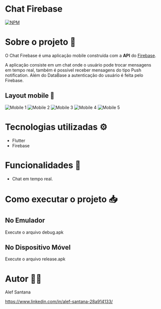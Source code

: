 # Chat Firebase
[![NPM](https://img.shields.io/npm/l/react)](https://github.com/alefsantana/chat_firebase/blob/master/LICENSE) 

# Sobre o projeto 📁

O Chat Firebase é uma aplicação mobile construída com a **API** do [Firebase](https://firebase.google.com/?hl=pt").

A aplicação consiste em um chat onde o usuário pode trocar mensagens em tempo real, também é possível receber mensagens do tipo Push notification. Além do DataBase a autenticação do usuário é feita pelo Firebase. 

## Layout mobile 📱
![Mobile 1](https://github.com/alefsantana/assets/blob/main/chat_firebase.gif) ![Mobile 2](https://github.com/alefsantana/assets/blob/main/chat_1.png) ![Mobile 3](https://github.com/alefsantana/assets/blob/main/chat_2.png) ![Mobile 4](https://github.com/alefsantana/assets/blob/main/chat_3.png) ![Mobile 5](https://github.com/alefsantana/assets/blob/main/chat_4.png) 

# Tecnologias utilizadas ⚙️

- Flutter
- Firebase 

# Funcionalidades 📌

- Chat em tempo real. 


# Como executar o projeto 📥
## No Emulador
Execute o arquivo debug.apk

## No Dispositivo Móvel  
Execute o arquivo release.apk


# Autor 👨‍🎓

Alef Santana 

https://www.linkedin.com/in/alef-santana-28a914133/
